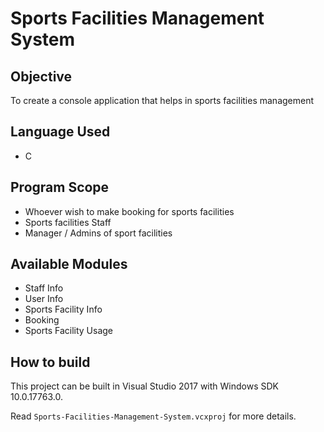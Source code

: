 # Sports Facilities Management System
## Objective
To create a console application that helps in sports facilities management
## Language Used
- C
## Program Scope
- Whoever wish to make booking for sports facilities
- Sports facilities Staff
- Manager / Admins of sport facilities
## Available Modules
- Staff Info
- User Info
- Sports Facility Info
- Booking
- Sports Facility Usage
## How to build
This project can be built in Visual Studio 2017 with Windows SDK 10.0.17763.0. 

Read `Sports-Facilities-Management-System.vcxproj` for more details.
